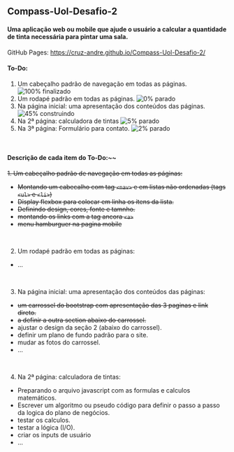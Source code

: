## Compass-Uol-Desafio-2
#### Uma aplicação web ou mobile que ajude o usuário a calcular a quantidade de tinta necessária para pintar uma sala.

GitHub Pages: https://cruz-andre.github.io/Compass-Uol-Desafio-2/

#### To-Do:
1. Um cabeçalho padrão de navegação em todas as páginas. ![100% finalizado](https://progress-bar.dev/100/?title=finalizado)
2. Um rodapé padrão em todas as páginas. ![0% parado](https://progress-bar.dev/0/?title=parado)
3. Na página inicial: uma apresentação dos conteúdos das páginas. ![45% construindo](https://progress-bar.dev/45/?title=construindo)
4. Na 2ª página: calculadora de tintas ![5% parado](https://progress-bar.dev/5/?title=parado)
6. Na 3ª página: Formulário para contato. ![2% parado](https://progress-bar.dev/2/?title=parado)

<br>

#### Descrição de cada item do To-Do:~~
~~1. Um cabeçalho padrão de navegação em todas as páginas:~~
- ~~Montando um cabecalho com tag ```<nav>``` e em listas não ordenadas (tags ```<ul>``` e ```<li>```)~~
- ~~Display flexbox para colocar em linha os itens da lista.~~
- ~~Definindo design, cores, fonte e tamnho.~~
- ~~montando os links com a tag ancora ```<a>```~~
- ~~menu hamburguer na pagina mobile~~

<br>

2. Um rodapé padrão em todas as páginas:
- ...

<br>

3. Na página inicial: uma apresentação dos conteúdos das páginas:
- ~~um carrossel do bootstrap com apresentação das 3 paginas e link direto.~~
- ~~a definir a outra section abaixo do carrossel.~~
- ajustar o design da seção 2 (abaixo do carrossel).
- definir um plano de fundo padrão para o site.
- mudar as fotos do carrossel.
- ...
<br>

4. Na 2ª página: calculadora de tintas:
- Preparando o arquivo javascript com as formulas e calculos matemáticos.
- Escrever um algoritmo ou pseudo código para definir o passo a passo da logica do plano de negócios.
- testar os calculos.
- testar a lógica (I/O).
- criar os inputs de usuário
- ...
